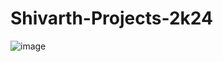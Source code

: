 # Shivarth-Projects-2k24
![image](https://github.com/user-attachments/assets/932aab5b-eec5-44b9-83af-5d631d90f677)

